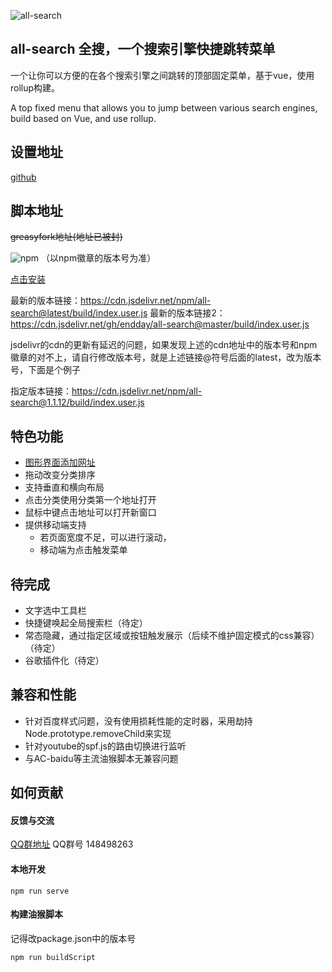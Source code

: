 ![all-search](https://socialify.git.ci/endday/all-search/image?description=1&font=Inter&forks=1&issues=1&language=1&owner=1&pattern=Plus&stargazers=1&theme=Light)

## all-search 全搜，一个搜索引擎快捷跳转菜单

一个让你可以方便的在各个搜索引擎之间跳转的顶部固定菜单，基于vue，使用rollup构建。

A top fixed menu that allows you to jump between various search engines, build based on Vue, and use rollup.

## 设置地址
[github](https://endday.github.io/all-search/)

## 脚本地址
~~greasyfork地址(地址已被封)~~

![npm](https://img.shields.io/npm/v/all-search) （以npm徽章的版本号为准）

[点击安装](https://cdn.jsdelivr.net/npm/all-search@latest/build/index.user.js)

最新的版本链接：https://cdn.jsdelivr.net/npm/all-search@latest/build/index.user.js
最新的版本链接2：https://cdn.jsdelivr.net/gh/endday/all-search@master/build/index.user.js

jsdelivr的cdn的更新有延迟的问题，如果发现上述的cdn地址中的版本号和npm徽章的对不上，请自行修改版本号，就是上述链接@符号后面的latest，改为版本号，下面是个例子

指定版本链接：https://cdn.jsdelivr.net/npm/all-search@1.1.12/build/index.user.js

## 特色功能
* [图形界面添加网址](https://endday.github.io/all-search/)
* 拖动改变分类排序
* 支持垂直和横向布局
* 点击分类使用分类第一个地址打开
* 鼠标中键点击地址可以打开新窗口
* 提供移动端支持
    * 若页面宽度不足，可以进行滚动，
    * 移动端为点击触发菜单

## 待完成

* 文字选中工具栏
* 快捷键唤起全局搜索栏（待定）
* 常态隐藏，通过指定区域或按钮触发展示（后续不维护固定模式的css兼容）（待定）
* 谷歌插件化（待定）

## 兼容和性能
* 针对百度样式问题，没有使用损耗性能的定时器，采用劫持Node.prototype.removeChild来实现
* 针对youtube的spf.js的路由切换进行监听
* 与AC-baidu等主流油猴脚本无兼容问题

## 如何贡献

#### 反馈与交流
[QQ群地址](https://qm.qq.com/cgi-bin/qm/qr?k=AKKJzfydYb3ZTya7k5yT4HUcA37zQfcO&jump_from=webapi)
QQ群号 148498263

#### 本地开发
```
npm run serve
```

#### 构建油猴脚本
记得改package.json中的版本号
```
npm run buildScript
```
